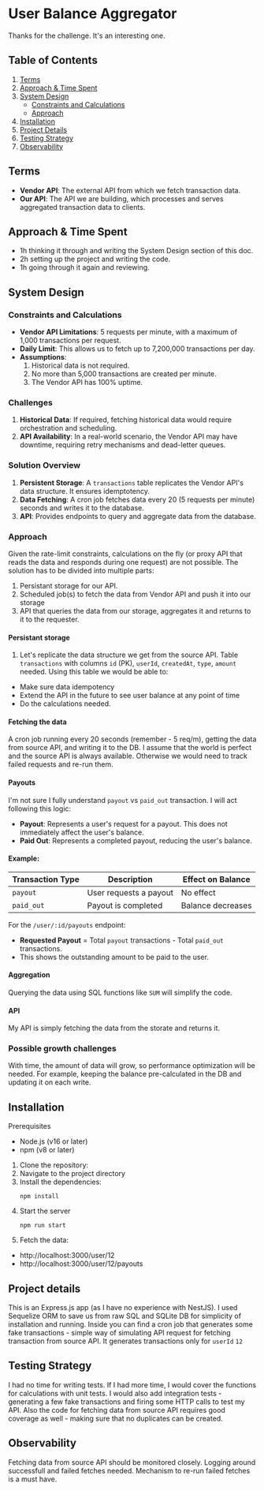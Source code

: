 # User Balance Aggregator

Thanks for the challenge. It's an interesting one. 

## Table of Contents
1. [Terms](#terms)
2. [Approach & Time Spent](#approach--time-spent)
3. [System Design](#system-design)
   - [Constraints and Calculations](#constraints-and-calculations)
   - [Approach](#approach)
4. [Installation](#installation)
5. [Project Details](#project-details)
6. [Testing Strategy](#testing-strategy)
7. [Observability](#observability)

## Terms
* **Vendor API**: The external API from which we fetch transaction data.
* **Our API**: The API we are building, which processes and serves aggregated transaction data to clients.

## Approach & Time Spent
* 1h thinking it through and writing the System Design section of this doc.
* 2h setting up the project and writing the code.
* 1h going through it again and reviewing.

## System Design

### Constraints and Calculations
- **Vendor API Limitations**: 5 requests per minute, with a maximum of 1,000 transactions per request.
- **Daily Limit**: This allows us to fetch up to 7,200,000 transactions per day.
- **Assumptions**:
  1. Historical data is not required.
  2. No more than 5,000 transactions are created per minute.
  3. The Vendor API has 100% uptime.

### Challenges
1. **Historical Data**: If required, fetching historical data would require orchestration and scheduling.
2. **API Availability**: In a real-world scenario, the Vendor API may have downtime, requiring retry mechanisms and dead-letter queues.

### Solution Overview
1. **Persistent Storage**: A `transactions` table replicates the Vendor API's data structure. It ensures idemptotency.
2. **Data Fetching**: A cron job fetches data every 20 (5 requests per minute) seconds and writes it to the database.
3. **API**: Provides endpoints to query and aggregate data from the database.

### Approach
Given the rate-limit constraints, calculations on the fly (or proxy API that reads the data and responds during one request) are not possible. 
The solution has to be divided into multiple parts:
1. Persistant storage for our API.
2. Scheduled job(s) to fetch the data from Vendor API and push it into our storage
3. API that queries the data from our storage, aggregates it and returns to it to the requester.


#### Persistant storage
1. Let's replicate the data structure we get from the source API. Table `transactions` with columns `id` (PK), `userId`, `createdAt`, `type`, `amount` needed. Using this table we would be able to:
* Make sure data idempotency
* Extend the API in the future to see user balance at any point of time
* Do the calculations needed.

#### Fetching the data
A cron job running every 20 seconds (remember - 5 req/m), getting the data from source API, and writing it to the DB. I assume that the world is perfect and the source API is always available. Otherwise we would need to track failed requests and re-run them.

#### Payouts
I'm not sure I fully understand `payout` vs `paid_out` transaction. 
I will act following this logic:
- **Payout**: Represents a user's request for a payout. This does not immediately affect the user's balance.
- **Paid Out**: Represents a completed payout, reducing the user's balance.

#### Example:
| Transaction Type | Description                  | Effect on Balance |
|------------------|------------------------------|-------------------|
| `payout`         | User requests a payout       | No effect         |
| `paid_out`       | Payout is completed          | Balance decreases |

For the `/user/:id/payouts` endpoint:
- **Requested Payout** = Total `payout` transactions - Total `paid_out` transactions.
- This shows the outstanding amount to be paid to the user.

#### Aggregation
Querying the data using SQL functions like `SUM` will simplify the code.

#### API
My API is simply fetching the data from the storate and returns it.

### Possible growth challenges
With time, the amount of data will grow, so performance optimization will be needed. For example, keeping the balance pre-calculated in the DB and updating it on each write.

## Installation

Prerequisites
- Node.js (v16 or later)
- npm (v8 or later)

1. Clone the repository:
2. Navigate to the project directory
3. Install the dependencies:
   ```
   npm install
   ```
4. Start the server
   ```
   npm run start
   ```
5. Fetch the data:
* http://localhost:3000/user/12
* http://localhost:3000/user/12/payouts

## Project details
This is an Express.js app (as I have no experience with NestJS). 
I used Sequelize ORM to save us from raw SQL and SQLite DB for simplicity of installation and running.
Inside you can find a cron job that generates some fake transactions - simple way of simulating API request for fetching transaction from source API.
It generates transactions only for `userId` `12`

## Testing Strategy
I had no time for writing tests. If I had more time, I would cover the functions for calculations with unit tests.
I would also add integration tests - generating a few fake transactions and firing some HTTP calls to test my API.
Also the code for fetching data from source API requires good coverage as well - making sure that no duplicates can be created.

## Observability
Fetching data from source API should be monitored closely. Logging around successfull and failed fetches needed. Mechanism to re-run failed fetches is a must have.